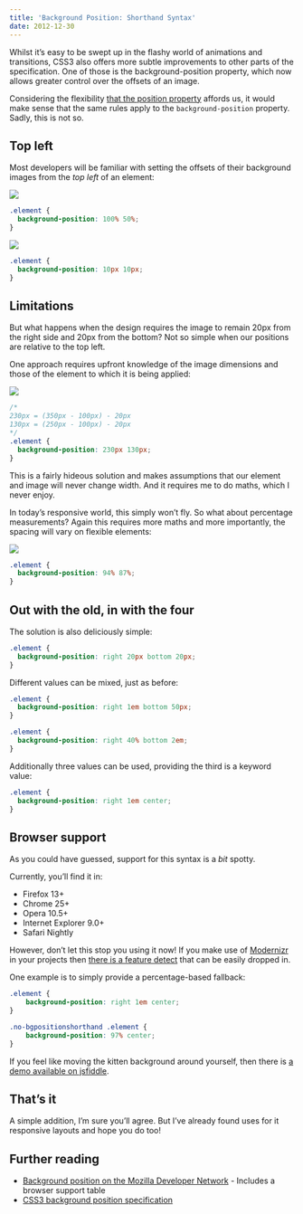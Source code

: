 ```yaml
---
title: 'Background Position: Shorthand Syntax'
date: 2012-12-30
---
```


Whilst it&#8217;s easy to be swept up in the flashy world of animations and transitions, CSS3 also offers more subtle improvements to other parts of the specification. One of those is the background-position property, which now allows greater control over the offsets of an image.

Considering the flexibility [that the position property][1] affords us, it would make sense that the same rules apply to the `background-position` property. Sadly, this is not so.

## Top left

Most developers will be familiar with setting the offsets of their background images from the *top left* of an element:

![](2012-12-30-background-position-shorthand-syntax/bgp-100-50-300x216.png)

``` css
.element {
  background-position: 100% 50%;
}
```

![](2012-12-30-background-position-shorthand-syntax/bgp-10px-10px-300x216.jpg)

``` css
.element {
  background-position: 10px 10px;
}
```

## Limitations

But what happens when the design requires the image to remain 20px from the right side and 20px from the bottom? Not so simple when our positions are relative to the top left.

One approach requires upfront knowledge of the image dimensions and those of the element to which it is being applied:

![](2012-12-30-background-position-shorthand-syntax/bgp-right-20px-bottom-20px-300x216.jpg)

``` css
/*
230px = (350px - 100px) - 20px
130px = (250px - 100px) - 20px
*/
.element {
  background-position: 230px 130px;
}
```

This is a fairly hideous solution and makes assumptions that our element and image will never change width. And it requires me to do maths, which I never enjoy.

In today&#8217;s responsive world, this simply won&#8217;t fly. So what about percentage measurements? Again this requires more maths and more importantly, the spacing will vary on flexible elements:

![](2012-12-30-background-position-shorthand-syntax/flexible-fail.jpg)

``` css
.element {
  background-position: 94% 87%;
}
```

## Out with the old, in with the four

The solution is also deliciously simple:

``` css
.element {
  background-position: right 20px bottom 20px;
}
```

Different values can be mixed, just as before:

``` css
.element {
  background-position: right 1em bottom 50px;
}
```

``` css
.element {
  background-position: right 40% bottom 2em;
}
```

Additionally three values can be used, providing the third is a keyword value:

``` css
.element {
  background-position: right 1em center;
}
```

## Browser support

As you could have guessed, support for this syntax is a *bit* spotty.

Currently, you&#8217;ll find it in:

*   Firefox 13+
*   Chrome 25+
*   Opera 10.5+
*   Internet Explorer 9.0+
*   Safari Nightly

However, don&#8217;t let this stop you using it now! If you make use of [Modernizr][2] in your projects then [there is a feature detect][3] that can be easily dropped in.

One example is to simply provide a percentage-based fallback:

``` css
.element {
    background-position: right 1em center;
}

.no-bgpositionshorthand .element {
    background-position: 97% center;
}
```

If you feel like moving the kitten background around yourself, then there is [a demo available on jsfiddle][4].

## That&#8217;s it

A simple addition, I&#8217;m sure you&#8217;ll agree. But I&#8217;ve already found uses for it responsive layouts and hope you do too!

## Further reading

*   [Background position on the Mozilla Developer Network][5] - Includes a browser support table
*   [CSS3 background position specification][6]

 [1]: https://developer.mozilla.org/en/CSS/position
 [2]: http://modernizr.com/
 [3]: https://github.com/Modernizr/Modernizr/blob/master/feature-detects/css-backgroundposition-shorthand.js
 [4]: http://jsfiddle.net/Blink/jeYUK/
 [5]: https://developer.mozilla.org/en/CSS/background-position
 [6]: http://www.w3.org/TR/css3-background/#background-position
